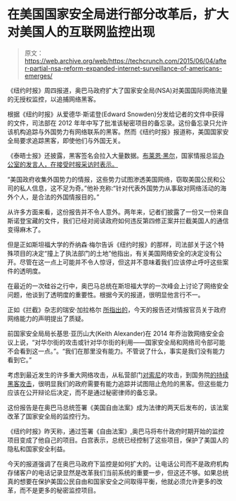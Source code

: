 # 在美国国家安全局进行部分改革后，扩大对美国人的互联网监控出现 

> 原文：<https://web.archive.org/web/https://techcrunch.com/2015/06/04/after-partial-nsa-reform-expanded-internet-surveillance-of-americans-emerges/>

《纽约时报》周四报道，奥巴马政府扩大了国家安全局(NSA)对美国国际网络流量的无授权监控，以追捕网络黑客。

根据《纽约时报》从爱德华·斯诺登(Edward Snowden)分发给记者的文件中获得的文件，司法部在 2012 年年中写了批准该秘密项目的备忘录。这份备忘录只允许该机构追踪与外国势力有网络联系的黑客。然而《纽约时报》报道称，美国国家安全局要求追踪黑客，即使他们与外国无关。

《泰晤士报》还披露，黑客签名会拉入大量数据。[布莱恩·黑尔](https://web.archive.org/web/20221207080026/http://www.dni.gov/index.php/about/leadership/director-of-public-affairs)，国家情报总监[办公室的发言人，在接受时报采访时表示。](https://web.archive.org/web/20221207080026/http://www.dni.gov/index.php)

“美国政府收集外国势力的情报，这些势力试图渗透美国网络，窃取美国公民和公司的私人信息，这不足为奇。”他补充称:“针对代表外国势力从事敌对网络活动的海外个人，是合法的外国情报目的。”

从许多方面来看，这份报告并不令人意外。两年来，记者们披露了一份又一份来自斯诺登宝藏的文件，我们已经对阅读政府如何违反第四修正案并拦截美国人的通信变得麻木了。

但是正如斯坦福大学的乔纳森·梅尔告诉《纽约时报》的那样，司法部关于这个特殊项目的决定“撞上了执法部门的土地”他指出，有关美国网络安全的决定没有公开。尽管在这一点上可能并不令人惊讶，但这并不意味着我们应该停止呼吁这些案件的透明度。

在最近的一次硅谷之行中，奥巴马总统在斯坦福大学的一次峰会上讨论了网络安全问题，他谈到了透明度的重要性。根据今天的报道，很明显他言行不一。

正如《拦截》杂志的瑞安·加拉格尔 [所指出的](https://web.archive.org/web/20221207080026/https://firstlook.org/theintercept/2015/06/04/nsa-hackers-nyt-warrantless-surveillance/)，今天的报告还对情报官员关于政府网络能力的声明提出了质疑。

前国家安全局局长基思·亚历山大(Keith Alexander)在 2014 年乔治敦网络安全会议上说，“对华尔街的攻击或针对华尔街的利用——国家安全局和网络司令部可能不会看到这一点。”。“我们在那里没有能力。不管说了什么，事实是我们没有能力看到它。”

考虑到最近发生的许多重大网络攻击，从私营部门[对索尼](https://web.archive.org/web/20221207080026/https://beta.techcrunch.com/2014/12/16/hack-sony-twice-shame-on-sony/)的攻击，到国务院[的持续黑客攻击](https://web.archive.org/web/20221207080026/https://beta.techcrunch.com/2015/04/07/russians-implicated-in-hack-on-white-house-after-obama-makes-cybersecurity-push/)，很明显我们的政府需要有能力追踪并试图阻止危险的黑客。但这些能力应该在公开辩论后决定，而不是通过秘密律师的备忘录。

这份报告是在奥巴马总统签署《美国自由法案》成为法律的两天后发布的，该法案改革了国家安全局的监控行为。

《纽约时报》昨天称，通过签署《自由法案》,奥巴马将布什政府时期开始的监控项目变成了他自己的项目。白宫表示，总统已经控制了这些项目，保护了美国人的隐私和国家安全利益。

今天的报道强调了在奥巴马政府下监控是如何扩大的。让电话公司而不是政府机构存储客户的电话记录显然是改革我们当前系统的重要一步，但这还不够。如果总统真的想要在保护美国公民自由和国家安全之间取得平衡，他就必须允许更多的改革，而不是更多的秘密监控项目。